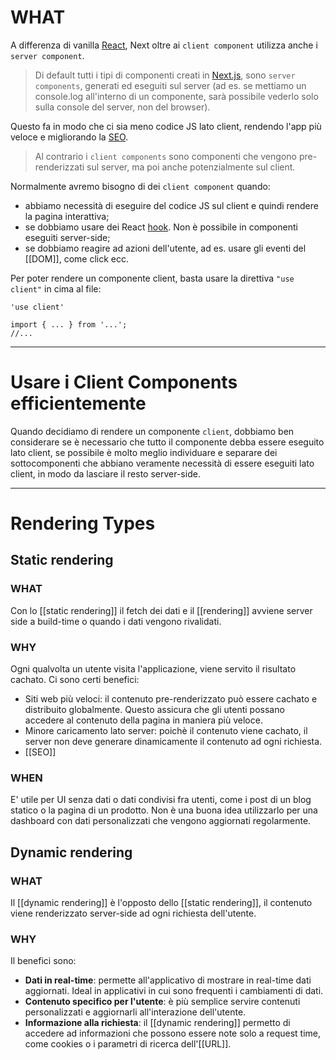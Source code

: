 # WHAT

A differenza di vanilla [React](React.md), Next oltre ai `client component` utilizza anche i `server component`.

>Di default tutti i tipi di componenti creati in [Next.js](Next.js), sono `server components`, generati ed eseguiti sul server (ad es. se mettiamo un console.log all'interno di un componente, sarà possibile vederlo solo sulla console del server, non del browser).

Questo fa in modo che ci sia meno codice JS lato client, rendendo l'app più veloce e migliorando la [SEO](SEO).

>Al contrario i `client components` sono componenti che vengono pre-renderizzati sul server, ma poi anche potenzialmente sul client.

Normalmente avremo bisogno di dei `client component` quando:

- abbiamo necessità di eseguire del codice JS sul client e quindi rendere la pagina interattiva;
- se dobbiamo usare dei React [hook](hook). Non è possibile in componenti eseguiti server-side;
- se dobbiamo reagire ad azioni dell'utente, ad es. usare gli eventi del [[DOM]], come click ecc.

Per poter rendere un componente client, basta usare la direttiva `"use client"` in cima al file:

```tsx
'use client'

import { ... } from '...';
//...
```

---

# Usare i Client Components efficientemente

Quando decidiamo di rendere un componente `client`, dobbiamo ben considerare se è necessario che tutto il componente debba essere eseguito lato client, se possibile è molto meglio individuare e separare dei sottocomponenti che abbiano veramente necessità di essere eseguiti lato client, in modo da lasciare il resto server-side.

---

# Rendering Types

## Static rendering

### WHAT

Con lo [[static rendering]] il fetch dei dati e il [[rendering]] avviene server side a build-time o quando i dati vengono rivalidati.
### WHY

Ogni qualvolta un utente visita l'applicazione, viene servito il risultato cachato. Ci sono certi benefici:
- Siti web più veloci: il contenuto pre-renderizzato può essere cachato e distribuito globalmente. Questo assicura che gli utenti possano accedere al contenuto della pagina in maniera più veloce.
- Minore caricamento lato server: poichè il contenuto viene cachato, il server non deve generare dinamicamente il contenuto ad ogni richiesta.
- [[SEO]]
### WHEN

E' utile per UI senza dati o dati condivisi fra utenti, come i post di un blog statico o la pagina di un prodotto.
Non è una buona idea utilizzarlo per una dashboard con dati personalizzati che vengono aggiornati regolarmente.

## Dynamic rendering

### WHAT

Il [[dynamic rendering]] è l'opposto dello [[static rendering]], il contenuto viene renderizzato server-side ad ogni richiesta dell'utente.
### WHY

Il benefici sono:

- **Dati in real-time**: permette all'applicativo di mostrare in real-time dati aggiornati. Ideal in applicativi in cui sono frequenti i cambiamenti di dati.
- **Contenuto specifico per l'utente**: è più semplice servire contenuti personalizzati e aggiornarli all'interazione dell'utente.
- **Informazione alla richiesta**: il [[dynamic rendering]] permetto di accedere ad informazioni che possono essere note solo a request time, come cookies o i parametri di ricerca dell'[[URL]].

